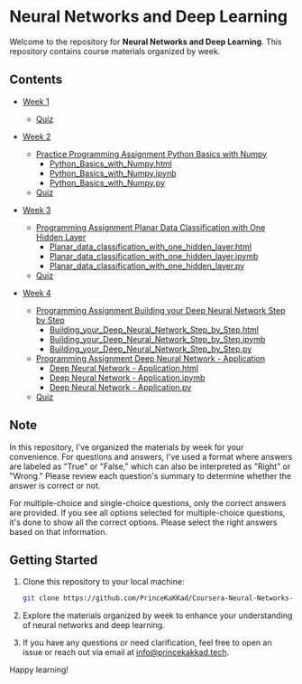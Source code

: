 # Neural Networks and Deep Learning

Welcome to the repository for **Neural Networks and Deep Learning**. This repository contains course materials organized by week.

## Contents

- [Week 1](https://github.com/PrinceKaKKad/Coursera-Neural-Networks-and-Deep-Learning/tree/main/Week%201)
  - [Quiz](https://github.com/PrinceKaKKad/Coursera-Neural-Networks-and-Deep-Learning/blob/main/Week%201/Neural%20Networks%20and%20Deep%20Learning.pdf)
  
- [Week 2](https://github.com/PrinceKaKKad/Coursera-Neural-Networks-and-Deep-Learning/tree/main/Week%202)
  - [Practice Programming Assignment Python Basics with Numpy](https://github.com/PrinceKaKKad/Coursera-Neural-Networks-and-Deep-Learning/tree/main/Week%202/Practice%20Programming%20Assignment%20Python%20Basics%20with%20Numpy)
    - [Python_Basics_with_Numpy.html](https://github.com/PrinceKaKKad/Coursera-Neural-Networks-and-Deep-Learning/blob/main/Week%202/Practice%20Programming%20Assignment%20Python%20Basics%20with%20Numpy/Python_Basics_with_Numpy.html)
    - [Python_Basics_with_Numpy.ipynb](https://github.com/PrinceKaKKad/Coursera-Neural-Networks-and-Deep-Learning/blob/main/Week%202/Practice%20Programming%20Assignment%20Python%20Basics%20with%20Numpy/Python_Basics_with_Numpy.ipynb)
    - [Python_Basics_with_Numpy.py](https://github.com/PrinceKaKKad/Coursera-Neural-Networks-and-Deep-Learning/blob/main/Week%202/Practice%20Programming%20Assignment%20Python%20Basics%20with%20Numpy/Python_Basics_with_Numpy.py)
  - [Quiz](https://github.com/PrinceKaKKad/Coursera-Neural-Networks-and-Deep-Learning/blob/main/Week%202/Week%202.pdf)
  
- [Week 3](https://github.com/PrinceKaKKad/Coursera-Neural-Networks-and-Deep-Learning/tree/main/Week%203)
  - [Programming Assignment Planar Data Classification with One Hidden Layer](https://github.com/PrinceKaKKad/Coursera-Neural-Networks-and-Deep-Learning/tree/main/Week%203/Programming%20Assignment%20Planar%20Data%20Classification%20with%20One%20Hidden%20Layer)
    - [Planar_data_classification_with_one_hidden_layer.html](https://github.com/PrinceKaKKad/Coursera-Neural-Networks-and-Deep-Learning/blob/main/Week%203/Programming%20Assignment%20Planar%20Data%20Classification%20with%20One%20Hidden%20Layer/Planar_data_classification_with_one_hidden_layer.html)
    - [Planar_data_classification_with_one_hidden_layer.ipymb](https://github.com/PrinceKaKKad/Coursera-Neural-Networks-and-Deep-Learning/blob/main/Week%203/Programming%20Assignment%20Planar%20Data%20Classification%20with%20One%20Hidden%20Layer/Planar_data_classification_with_one_hidden_layer.ipymb)
    - [Planar_data_classification_with_one_hidden_layer.py](https://github.com/PrinceKaKKad/Coursera-Neural-Networks-and-Deep-Learning/blob/main/Week%203/Programming%20Assignment%20Planar%20Data%20Classification%20with%20One%20Hidden%20Layer/Planar_data_classification_with_one_hidden_layer.py)
  - [Quiz](https://github.com/PrinceKaKKad/Coursera-Neural-Networks-and-Deep-Learning/blob/main/Week%203/Week%203.pdf)
  
- [Week 4](https://github.com/PrinceKaKKad/Coursera-Neural-Networks-and-Deep-Learning/tree/main/Week%204)
    - [Programming Assignment Building your Deep Neural Network Step by Step](https://github.com/PrinceKaKKad/Coursera-Neural-Networks-and-Deep-Learning/tree/main/Week%204/Programming%20Assignment%20Building%20your%20Deep%20Neural%20Network%20Step%20by%20Step)
      - [Building_your_Deep_Neural_Network_Step_by_Step.html](https://github.com/PrinceKaKKad/Coursera-Neural-Networks-and-Deep-Learning/blob/main/Week%204/Programming%20Assignment%20Building%20your%20Deep%20Neural%20Network%20Step%20by%20Step/Building_your_Deep_Neural_Network_Step_by_Step.html)
      - [Building_your_Deep_Neural_Network_Step_by_Step.ipymb](https://github.com/PrinceKaKKad/Coursera-Neural-Networks-and-Deep-Learning/blob/main/Week%204/Programming%20Assignment%20Building%20your%20Deep%20Neural%20Network%20Step%20by%20Step/Building_your_Deep_Neural_Network_Step_by_Step.ipynb)
      - [Building_your_Deep_Neural_Network_Step_by_Step.py](https://github.com/PrinceKaKKad/Coursera-Neural-Networks-and-Deep-Learning/blob/main/Week%204/Programming%20Assignment%20Building%20your%20Deep%20Neural%20Network%20Step%20by%20Step/Building_your_Deep_Neural_Network_Step_by_Step.py)
    - [Programming Assignment Deep Neural Network - Application](https://github.com/PrinceKaKKad/Coursera-Neural-Networks-and-Deep-Learning/tree/main/Week%204/Programming%20Assignment%20Deep%20Neural%20Network%20-%20Application)
      - [Deep Neural Network - Application.html](https://github.com/PrinceKaKKad/Coursera-Neural-Networks-and-Deep-Learning/blob/main/Week%204/Programming%20Assignment%20Deep%20Neural%20Network%20-%20Application/Deep%20Neural%20Network%20-%20Application.html)
      - [Deep Neural Network - Application.ipymb](https://github.com/PrinceKaKKad/Coursera-Neural-Networks-and-Deep-Learning/blob/main/Week%204/Programming%20Assignment%20Deep%20Neural%20Network%20-%20Application/Deep%20Neural%20Network%20-%20Application.ipynb)
      - [Deep Neural Network - Application.py](https://github.com/PrinceKaKKad/Coursera-Neural-Networks-and-Deep-Learning/blob/main/Week%204/Programming%20Assignment%20Deep%20Neural%20Network%20-%20Application/Deep%20Neural%20Network%20-%20Application.py)
  - [Quiz](https://github.com/PrinceKaKKad/Coursera-Neural-Networks-and-Deep-Learning/blob/main/Week%204/Week%204.pdf)

## Note

In this repository, I've organized the materials by week for your convenience. For questions and answers, I've used a format where answers are labeled as "True" or "False," which can also be interpreted as "Right" or "Wrong." Please review each question's summary to determine whether the answer is correct or not. 

For multiple-choice and single-choice questions, only the correct answers are provided. If you see all options selected for multiple-choice questions, it's done to show all the correct options. Please select the right answers based on that information.

## Getting Started

1. Clone this repository to your local machine:

   ```bash
   git clone https://github.com/PrinceKaKKad/Coursera-Neural-Networks-and-Deep-Learning.git

2. Explore the materials organized by week to enhance your understanding of neural networks and deep learning.
3. If you have any questions or need clarification, feel free to open an issue or reach out via email at [info@princekakkad.tech](info@princekakkad.tech).

Happy learning!
